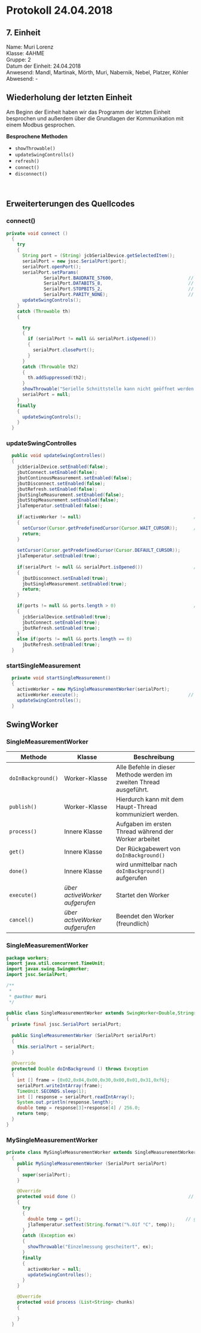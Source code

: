 # Protokoll 24.04.2018
## 7. Einheit

Name: Muri Lorenz <br>
Klasse: 4AHME <br>
Gruppe: 2 <br>
Datum der Einheit: 24.04.2018 <br>
Anwesend: Mandl, Martinak, Mörth, Muri, Nabernik, Nebel, Platzer, Köhler<br>
Abwesend: - <br>

## Wiederholung der letzten Einheit
Am Beginn der Einheit haben wir das Programm der letzten Einheit besprochen und außerdem über die Grundlagen der Kommunikation mit einem Modbus gesprochen.

**Besprochene Methoden**
* `showThrowable()`
* `updateSwingControlls()`
* `refresh()`
* `connect()`
* `disconnect()`
<br>

## Erweiterterungen des Quellcodes
### connect()
```java
private void connect ()
  {
    try
    {
      String port = (String) jcbSerialDevice.getSelectedItem();
      serialPort = new jssc.SerialPort(port);
      serialPort.openPort();
      serialPort.setParams(
              SerialPort.BAUDRATE_57600,                            // Legt die Baudrate fest (57600)
              SerialPort.DATABITS_8,                                // Legt die Anzahl der Databits fest (8)
              SerialPort.STOPBITS_2,                                // Legt die Anzahl der Stoppbits fest (2)
              SerialPort.PARITY_NONE);                              // Legt fest, ob eine EVEN, ODD oder keine Parity besteht (keine)
      updateSwingControls();
    }
    catch (Throwable th)
    {

      try
      {
        if (serialPort != null && serialPort.isOpened())
        {
          serialPort.closePort();
        }
      }
      catch (Throwable th2)
      {
        th.addSuppressed(th2);
      }
      showThrowable("Serielle Schnittstelle kann nicht geöffnet werden!", th);
      serialPort = null;
    }
    finally
    {
      updateSwingControls();
    }
  } 
```
### updateSwingControlles
```java
  public void updateSwingControlles()
  {
    jcbSerialDevice.setEnabled(false);
    jbutConnect.setEnabled(false);
    jbutContinousMeasurement.setEnabled(false);
    jbutDisconnect.setEnabled(false);
    jbutRefresh.setEnabled(false);
    jbutSingleMeasurement.setEnabled(false);
    jbutStopMeasurement.setEnabled(false);
    jlaTemperatur.setEnabled(false);
    
    if(activeWorker != null)                                          // Überprüft ob ein Worker aktive ist
    {
      setCursor(Cursor.getPredefinedCursor(Cursor.WAIT_CURSOR));      // Cursor wird auf einen wartenden Cursor gesetzt (rotierendes Rad)
      return;
    }
    
    setCursor(Cursor.getPredefinedCursor(Cursor.DEFAULT_CURSOR));
    jlaTemperatur.setEnabled(true);
    
    if(serialPort != null && serialPort.isOpened())                   // Verbindung mit einem Port erstellt --> Trennen möglich
    {
      jbutDisconnect.setEnabled(true);
      jbutSingleMeasurement.setEnabled(true);
      return;
    } 

    if(ports != null && ports.length > 0)                             // Das Verbinden mit einem Port ist möglich
    {
      jcbSerialDevice.setEnabled(true);
      jbutConnect.setEnabled(true);
      jbutRefresh.setEnabled(true);
    }
    else if(ports != null && ports.length == 0)
      jbutRefresh.setEnabled(true); 
  }
```
### startSingleMeasurement
```java
  private void startSingleMeasurement()
  {
    activeWorker = new MySingleMeasurementWorker(serialPort);
    activeWorker.execute();                                         // startet den activeWorker
    updateSwingControlles();
  }
```

## SwingWorker
### SingleMeasurementWorker
| Methode | Klasse | Beschreibung |
| ------- | ------ | ------------ |
| `doInBackground()` | Worker-Klasse | Alle Befehle in dieser Methode werden im zweiten Thread ausgeführt. |
| `publish()` | Worker-Klasse | Hierdurch kann mit dem Haupt-Thread kommuniziert werden. |
| `process()` | Innere Klasse | Aufgaben im ersten Thread während der Worker arbeitet |
| `get()` | Innere Klasse | Der Rückgabewert von `doInBackground()` |
| `done()` | Innere Klasse | wird unmittelbar nach `doInBackground()` aufgerufen |
| `execute()` | *über activeWorker aufgerufen* | Startet den Worker |
| `cancel()` | *über activeWorker aufgerufen* | Beendet den Worker (freundlich) |

### SingleMeasurementWorker
```java
package workers;
import java.util.concurrent.TimeUnit;
import javax.swing.SwingWorker;
import jssc.SerialPort;

/**
 *
 * @author muri
 */
 
public class SingleMeasurementWorker extends SwingWorker<Double,String>
{
  private final jssc.SerialPort serialPort;
  
  public SingleMeasurementWorker (SerialPort serialPort)
  {
    this.serialPort = serialPort;
  }
  
  @Override
  protected Double doInBackground () throws Exception
  {
    int [] frame = {0x02,0x04,0x00,0x30,0x00,0x01,0x31,0xf6};                 // Modbus Konfiguration
    serialPort.writeIntArray(frame);
    TimeUnit.SECONDS.sleep(1);
    int [] response = serialPort.readIntArray();
    System.out.println(response.length);
    double temp = response[3]+response[4] / 256.0;
    return temp;
  } 
}
```
### MySingleMeasurementWorker
```java
private class MySingleMeasurementWorker extends SingleMeasurementWorker
  {
    public MySingleMeasurementWorker (SerialPort serialPort)
    {
      super(serialPort);
    }

    @Override
    protected void done ()                                          // diese Methode wird nach dem Beenden der doInBackground()
    {
      try
      {
        double temp = get();                                       // get() ist der Rückgabewert der doInBackground()
        jlaTemperatur.setText(String.format("%.01f °C", temp));
      }
      catch (Exception ex)
      {
        showThrowable("Einzelmessung gescheitert", ex);
      }
      finally
      {
        activeWorker = null;
        updateSwingControlles();
      }
    }

    @Override
    protected void process (List<String> chunks)
    {

    }  
  }
  ```
